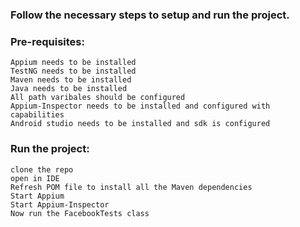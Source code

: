 ### Follow the necessary steps to setup and run the project.

### Pre-requisites: 
    Appium needs to be installed
    TestNG needs to be installed
    Maven needs to be installed
    Java needs to be installed
    All path varibales should be configured
    Appium-Inspector needs to be installed and configured with capabilities
    Android studio needs to be installed and sdk is configured

### Run the project:
    clone the repo
    open in IDE
    Refresh POM file to install all the Maven dependencies
    Start Appium
    Start Appium-Inspector
    Now run the FacebookTests class